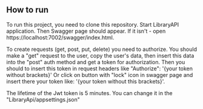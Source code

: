 ## How to run

To run this project, you need to clone this repository. Start LibraryAPI application. Then Swagger page should appear. If it isn't - open https://localhost:7002/swagger/index.html.

To create requests (get, post, put, delete) you need to authorize. You should make a "get" request to the user, copy the user's data, then insert this data into the "post" auth method and get a token for authorization. Then you should to insert this token in request headers like "Authorize": '{your token without brackets}'
Or click on button with "lock" icon in swagger page and insert there your token like: '{your token without this brackets}'.

The lifetime of the Jwt token is 5 minutes. You can change it in the "LibraryApi/appsettings.json"
